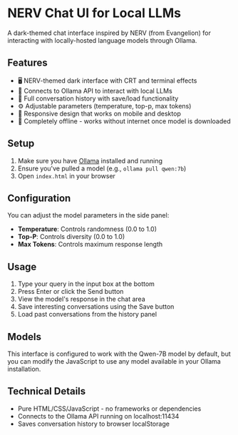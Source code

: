 # NERV Chat UI for Local LLMs

A dark-themed chat interface inspired by NERV (from Evangelion) for interacting with locally-hosted language models through Ollama.

## Features

- 🖥️ NERV-themed dark interface with CRT and terminal effects
- 🤖 Connects to Ollama API to interact with local LLMs
- 💬 Full conversation history with save/load functionality
- ⚙️ Adjustable parameters (temperature, top-p, max tokens)
- 📱 Responsive design that works on mobile and desktop
- 🔄 Completely offline - works without internet once model is downloaded

## Setup

1. Make sure you have [Ollama](https://ollama.ai/) installed and running
2. Ensure you've pulled a model (e.g., `ollama pull qwen:7b`)
3. Open `index.html` in your browser

## Configuration

You can adjust the model parameters in the side panel:

- **Temperature**: Controls randomness (0.0 to 1.0)
- **Top-P**: Controls diversity (0.0 to 1.0)
- **Max Tokens**: Controls maximum response length

## Usage

1. Type your query in the input box at the bottom
2. Press Enter or click the Send button
3. View the model's response in the chat area
4. Save interesting conversations using the Save button
5. Load past conversations from the history panel

## Models

This interface is configured to work with the Qwen-7B model by default, but you can modify the JavaScript to use any model available in your Ollama installation.

## Technical Details

- Pure HTML/CSS/JavaScript - no frameworks or dependencies
- Connects to the Ollama API running on localhost:11434
- Saves conversation history to browser localStorage 